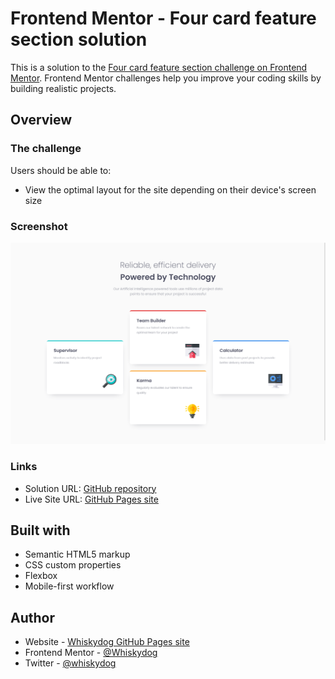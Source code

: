 # Frontend Mentor - Four card feature section solution

This is a solution to the [Four card feature section challenge on Frontend Mentor](https://www.frontendmentor.io/challenges/four-card-feature-section-weK1eFYK). Frontend Mentor challenges help you improve your coding skills by building realistic projects. 

## Overview

### The challenge

Users should be able to:

- View the optimal layout for the site depending on their device's screen size

### Screenshot

![](./screenshot.png)

### Links

- Solution URL: [GitHub repository](https://github.com/Whiskydog/frontendmentor-four-card-feature-section)
- Live Site URL: [GitHub Pages site](https://whiskydog.github.io/frontendmentor-four-card-feature-section/)

## Built with

- Semantic HTML5 markup
- CSS custom properties
- Flexbox
- Mobile-first workflow

## Author

- Website - [Whiskydog GitHub Pages site](https://whiskydog.github.io)
- Frontend Mentor - [@Whiskydog](https://www.frontendmentor.io/profile/Whiskydog)
- Twitter - [@whiskydog](https://www.twitter.com/whiskydog)